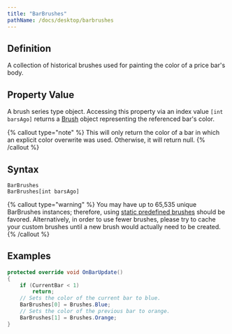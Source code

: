```yaml
---
title: "BarBrushes"
pathName: /docs/desktop/barbrushes
---
```


## Definition

A collection of historical brushes used for painting the color of a price bar's body.

## Property Value

A brush series type object. Accessing this property via an index value `[int barsAgo]` returns a [Brush](https://docs.microsoft.com/en-us/dotnet/api/system.windows.media.brush) object representing the referenced bar's color.

{% callout type="note" %}
This will only return the color of a bar in which an explicit color overwrite was used. Otherwise, it will return null.
{% /callout %}

## Syntax

```
BarBrushes
BarBrushes[int barsAgo]
```

{% callout type="warning" %}
You may have up to 65,535 unique BarBrushes instances; therefore, using [static predefined brushes](/docs/desktop/working_with_brushes) should be favored. Alternatively, in order to use fewer brushes, please try to cache your custom brushes until a new brush would actually need to be created.
{% /callout %}

## Examples

```csharp
protected override void OnBarUpdate()
{
    if (CurrentBar < 1)
        return;
    // Sets the color of the current bar to blue.
    BarBrushes[0] = Brushes.Blue;
    // Sets the color of the previous bar to orange.
    BarBrushes[1] = Brushes.Orange;
}
```
